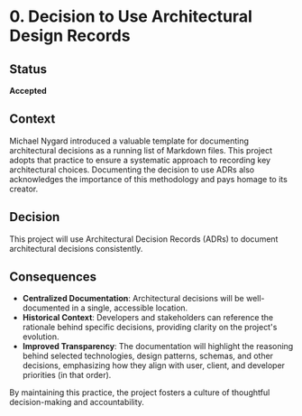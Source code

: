 # 0. Decision to Use Architectural Design Records

## Status

**Accepted**

## Context

Michael Nygard introduced a valuable template for documenting architectural decisions as a running list of Markdown files. This project adopts that practice to ensure a systematic approach to recording key architectural choices. Documenting the decision to use ADRs also acknowledges the importance of this methodology and pays homage to its creator.

## Decision

This project will use Architectural Decision Records (ADRs) to document architectural decisions consistently.

## Consequences

- **Centralized Documentation**: Architectural decisions will be well-documented in a single, accessible location.
- **Historical Context**: Developers and stakeholders can reference the rationale behind specific decisions, providing clarity on the project's evolution.
- **Improved Transparency**: The documentation will highlight the reasoning behind selected technologies, design patterns, schemas, and other decisions, emphasizing how they align with user, client, and developer priorities (in that order).

By maintaining this practice, the project fosters a culture of thoughtful decision-making and accountability.
